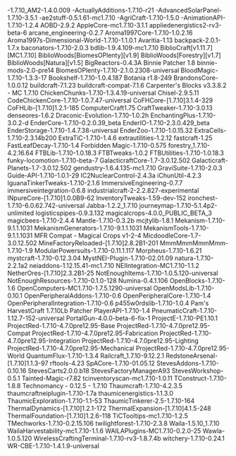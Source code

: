 -1.7.10_AM2-1.4.0.009
-ActuallyAdditions-1.7.10-r21
-AdvancedSolarPanel-1.7.10-3.5.1
-ae2stuff-0.5.1.61-mc1.7.10
-AgriCraft-1.7.10-1.5.0
-AnimationAPI-1.7.10-1.2.4
AOBD-2.9.2
AppleCore-mc1.7.10-3.1.1
appliedenergistics2-rv3-beta-6
arcane_engineering-0.2.7
Aroma1997Core-1.7.10-1.0.2.16
Aroma1997s-Dimensional-World-1.7.10-1.1.0.1
Avaritia-1.13
backpack-2.0.1-1.7.x
baconators-1.7.10-2.0.3
bdlib-1.9.4.109-mc1.7.10
BiblioCraft[v1.11.7][MC1.7.10]
BiblioWoods[BiomesOPlenty][v1.9]
BiblioWoods[Forestry][v1.7]
BiblioWoods[Natura][v1.5]
BigReactors-0.4.3A
Binnie Patcher 1.8
binnie-mods-2.0-pre14
BiomesOPlenty-1.7.10-2.1.0.2308-universal
BloodMagic-1.7.10-1.3.3-17
Bookshelf-1.7.10-1.0.4.187
Botania r1.8-249
BrandonsCore-1.0.0.12
buildcraft-7.1.23
buildcraft-compat-7.1.6
Carpenter's Blocks v3.3.8.2 - MC 1.7.10
ChickenChunks-1.7.10-1.3.4.19-universal
Chisel-2.9.5.11
CodeChickenCore-1.7.10-1.0.7.47-universal
CoFHCore-[1.7.10]3.1.4-329
CoFHLib-[1.7.10]1.2.1-185
ComputerCraft1.75
CraftTweaker-1.7.10-3.0.13
denseores-1.6.2
Draconic-Evolution-1.7.10-1.0.2h
EnchantingPlus-1.7.10-3.0.2-d
EnderCore-1.7.10-0.2.0.39_beta
EnderIO-1.7.10-2.3.0.429_beta
EnderStorage-1.7.10-1.4.7.38-universal
EnderZoo-1.7.10-1.0.15.32
ExtraCells-1.7.10-2.3.14b200
ExtraTiC-1.7.10-1.4.6
extrautilities-1.2.12
fastcraft-1.25
FastLeafDecay-1.7.10-1.4
Forbidden Magic-1.7.10-0.575
forestry_1.7.10-4.2.16.64
FTBLib-1.7.10-1.0.18.3
FTBTweaks-1.0.2
FTBUtilities-1.7.10-1.0.18.3
funky-locomotion-1.7.10-beta-7
GalacticraftCore-1.7-3.0.12.502
Galacticraft-Planets-1.7-3.0.12.502
gendustry-1.6.4.135-mc1.7.10
GraviSuite-1.7.10-2.0.3
Guide-API-1.7.10-1.0.1-29
IC2NuclearControl-2.4.3a
iChunUtil-4.2.3
IguanaTinkerTweaks-1.7.10-2.1.6
ImmersiveEngineering-0.7.7
immersiveintegration-0.6.8
industrialcraft-2-2.2.827-experimental
INpureCore-[1.7.10]1.0.0B9-62
InventoryTweaks-1.59-dev-152
ironchest-1.7.10-6.0.62.742-universal
Jabba-1.2.2_1.7.10
journeymap-1.7.10-5.1.4p2-unlimited
logisticspipes-0.9.3.132
magicalcrops-4.0.0_PUBLIC_BETA_3
magicbees-1.7.10-2.4.4
Mantle-1.7.10-0.3.2b
mcjtylib-1.8.1
Mekanism-1.7.10-9.1.1.1031
MekanismGenerators-1.7.10-9.1.1.1031
MekanismTools-1.7.10-9.1.1.1031
MFR Compat - Magical Crops v1-2-4
MicdoodleCore-1.7-3.0.12.502
MineFactoryReloaded-[1.7.10]2.8.2B1-201
MmmMmmMmmMmm-1.7.10-1.9
ModularPowersuits-1.7.10-0.11.1.117
Morpheus-1.7.10-1.6.21
mystcraft-1.7.10-0.12.3.04
MystNEI-Plugin-1.7.10-02.01.09
natura-1.7.10-2.2.1a2
neiaddons-1.12.15.41-mc1.7.10
NEIIntegration-MC1.7.10-1.1.2
NetherOres-[1.7.10]2.3.2B1-25
NotEnoughItems-1.7.10-1.0.5.120-universal
NotEnoughResources-1.7.10-0.1.0-128
Numina-0.4.1.106
OpenBlocks-1.7.10-1.6
OpenComputers-MC1.7.10-1.7.5.1290-universal
OpenModsLib-1.7.10-0.10.1
OpenPeripheralAddons-1.7.10-0.6
OpenPeripheralCore-1.7.10-1.4
OpenPeripheralIntegration-1.7.10-0.6
p455w0rdslib-1.7.10-1.0.4
Pam's HarvestCraft 1.7.10Lb
Patcher
PlayerAPI-1.7.10-1.4
PneumaticCraft-1.7.10-1.12.7-152-universal
PortalGun-4.0.0-beta-6-fix-1
ProjectE-1.7.10-PE1.10.1
ProjectRed-1.7.10-4.7.0pre12.95-Base
ProjectRed-1.7.10-4.7.0pre12.95-Compat
ProjectRed-1.7.10-4.7.0pre12.95-Fabrication
ProjectRed-1.7.10-4.7.0pre12.95-Integration
ProjectRed-1.7.10-4.7.0pre12.95-Lighting
ProjectRed-1.7.10-4.7.0pre12.95-Mechanical
ProjectRed-1.7.10-4.7.0pre12.95-World
QuantumFlux-1.7.10-1.3.4
Railcraft_1.7.10-9.12.2.1
RedstoneArsenal-[1.7.10]1.1.3-97
rftools-4.23
SpACore-1.7.10-01.05.12
StevesAddons-1.7.10-0.10.16
StevesCarts2.0.0.b18
StevesFactoryManagerA93
StevesWorkshop-0.5.1
Tainted-Magic-r7.82
tcinventoryscan-mc1.7.10-1.0.11
TConstruct-1.7.10-1.8.8
Technomancy - 0.12.5 - 1.7.10
Thaumcraft-1.7.10-4.2.3.5
thaumcraftneiplugin-1.7.10-1.7a
thaumicenergistics-1.1.3.0
ThaumicExploration-1.7.10-1.1-53
ThaumicTinkerer-2.5-1.7.10-164
ThermalDynamics-[1.7.10]1.2.1-172
ThermalExpansion-[1.7.10]4.1.5-248
ThermalFoundation-[1.7.10]1.2.6-118
TiCTooltips-mc1.7.10-1.2.5
TMechworks-1.7.10-0.2.15.106
twilightforest-1.7.10-2.3.8
Waila-1.5.10_1.7.10
WailaHarvestability-mc1.7.10-1.1.6
WAILAPlugins-MC1.7.10-0.2.0-25
Wawla-1.0.5.120
WirelessCraftingTerminal-1.7.10-rv3-1.8.7.4b
witchery-1.7.10-0.24.1
WR-CBE-1.7.10-1.4.1.9-universal








